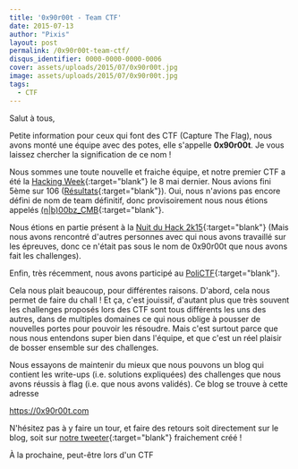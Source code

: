 ```yaml
---
title: '0x90r00t - Team CTF'
date: 2015-07-13
author: "Pixis"
layout: post
permalink: /0x90r00t-team-ctf/
disqus_identifier: 0000-0000-0000-0006
cover: assets/uploads/2015/07/0x90r00t.jpg
image: assets/uploads/2015/07/0x90r00t.jpg
tags:
  - CTF
---
```


Salut à tous,

Petite information pour ceux qui font des CTF (Capture The Flag), nous avons monté une équipe avec des potes, elle s'appelle **0x90r00t**. Je vous laissez chercher la signification de ce nom !

<!--more-->

Nous sommes une toute nouvelle et fraiche équipe, et notre premier CTF a été la [Hacking Week](http://hackingweek.fr/){:target="blank"} le 8 mai dernier. Nous avions fini 5ème sur 106 ([Résultats](http://hackingweek.fr/ranking/){:target="blank"}). Oui, nous n'avions pas encore défini de nom de team définitif, donc provisoirement nous nous étions appelés [(n\|b)00bz_CMB](http://hackingweek.fr/team/35/){:target="blank"}.

Nous étions en partie présent à la [Nuit du Hack 2k15](http://nuitduhack.com/){:target="blank"} (Mais nous avons rencontré d'autres personnes avec qui nous avons travaillé sur les épreuves, donc ce n'était pas sous le nom de 0x90r00t que nous avons fait les challenges).

Enfin, très récemment, nous avons participé au [PoliCTF](http://polictf.it/){:target="blank"}.

Cela nous plait beaucoup, pour différentes raisons. D'abord, cela nous permet de faire du chall ! Et ça, c'est jouissif, d'autant plus que très souvent les challenges proposés lors des CTF sont tous différents les uns des autres, dans de multiples domaines ce qui nous oblige à pousser de nouvelles portes pour pouvoir les résoudre. Mais c'est surtout parce que nous nous entendons super bien dans l'équipe, et que c'est un réel plaisir de bosser ensemble sur des challenges.

Nous essayons de maintenir du mieux que nous pouvons un blog qui contient les write-ups (i.e. solutions expliquées) des challenges que nous avons réussis à flag (i.e. que nous avons validés). Ce blog se trouve à cette adresse

<https://0x90r00t.com>

N'hésitez pas à y faire un tour, et faire des retours soit directement sur le blog, soit sur [notre tweeter](http://twitter.com/0x90r00t){:target="blank"} fraichement créé !

À la prochaine, peut-être lors d'un CTF

&nbsp;